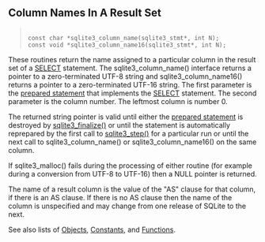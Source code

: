 ## Column Names In A Result Set




> ```
> 
> const char *sqlite3_column_name(sqlite3_stmt*, int N);
> const void *sqlite3_column_name16(sqlite3_stmt*, int N);
> 
> ```



These routines return the name assigned to a particular column
in the result set of a [SELECT](../lang_select.html) statement. The sqlite3\_column\_name()
interface returns a pointer to a zero\-terminated UTF\-8 string
and sqlite3\_column\_name16() returns a pointer to a zero\-terminated
UTF\-16 string. The first parameter is the [prepared statement](../c3ref/stmt.html)
that implements the [SELECT](../lang_select.html) statement. The second parameter is the
column number. The leftmost column is number 0\.


The returned string pointer is valid until either the [prepared statement](../c3ref/stmt.html)
is destroyed by [sqlite3\_finalize()](../c3ref/finalize.html) or until the statement is automatically
reprepared by the first call to [sqlite3\_step()](../c3ref/step.html) for a particular run
or until the next call to
sqlite3\_column\_name() or sqlite3\_column\_name16() on the same column.


If sqlite3\_malloc() fails during the processing of either routine
(for example during a conversion from UTF\-8 to UTF\-16\) then a
NULL pointer is returned.


The name of a result column is the value of the "AS" clause for
that column, if there is an AS clause. If there is no AS clause
then the name of the column is unspecified and may change from
one release of SQLite to the next.


See also lists of
 [Objects](../c3ref/objlist.html),
 [Constants](../c3ref/constlist.html), and
 [Functions](../c3ref/funclist.html).


